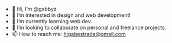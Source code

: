 - 👋 Hi, I’m @gxbbyz
- 👀 I’m interested in design and web development!
- 🌱 I’m currently learning web dev.
- 💞️ I’m looking to collaborate on personal and freelance projects.
- 📫 How to reach me: higabestrada@gmail.com
<!---
gxbbyz/gxbbyz is a ✨ special ✨ repository because its `README.md` (this file) appears on your GitHub profile.
You can click the Preview link to take a look at your changes.
--->
